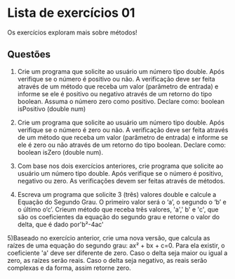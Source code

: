 # Lista de exercícios 01
Os exercícios exploram mais sobre métodos!

## Questões
1) Crie um programa que solicite ao usuário um número tipo double. Após verifique se o número é positivo ou não. A verificação deve ser feita através de um método que receba um valor (parâmetro de entrada) e informe se ele é positivo ou negativo através de um retorno do tipo boolean. Assuma o número zero como positivo. Declare como: boolean isPositivo (double num)


2) Crie um programa que solicite ao usuário um número tipo double. Após verifique se o número é zero ou não. A verificação deve ser feita através de um método que receba um valor (parâmetro de entrada) e informe se ele é zero ou não através de um retorno do tipo boolean. Declare como: boolean isZero (double num).

3) Com base nos dois exercícios anteriores, crie programa que solicite ao usuário um número tipo double. Após verifique se o número é positivo, negativo ou zero. As verificações devem ser feitas através de métodos.

4) Escreva um programa que solicite 3 (três) valores double e calcule a Equação do Segundo Grau. O primeiro valor será o ‘a’, o segundo o ‘b’ e o último o‘c’. Crieum método que receba três valores, 'a',' b' e 'c', que são os coeficientes da equação do segundo grau e retorne o valor do delta, que é dado por'b²-4ac'


5)Baseado no exercício anterior, crie uma nova versão, que calcula as raízes de uma equação do segundo grau: ax² + bx + c=0. Para ela existir, o coeficiente 'a' deve ser diferente de zero. Caso o delta seja maior ou igual a zero, as raízes serão reais. Caso o delta seja negativo, as reais serão complexas e da forma, assim retorne zero.
